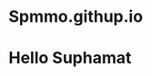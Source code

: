 # Spmmo.githup.io
<!DOCTYPE html>
<html>
<head>
    <meta charset="UTF-8">
    <title>Hello Page</title>
</head>
<body>
    <h1>Hello Suphamat</h1>
</body>
</html>
